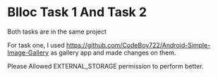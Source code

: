 # Blloc Task 1 And Task 2
Both tasks are in the same project
 
For task one, I used https://github.com/CodeBoy722/Android-Simple-Image-Gallery as gallery app and made changes on them.

Please Allowed EXTERNAL_STORAGE permission to perform better. 












